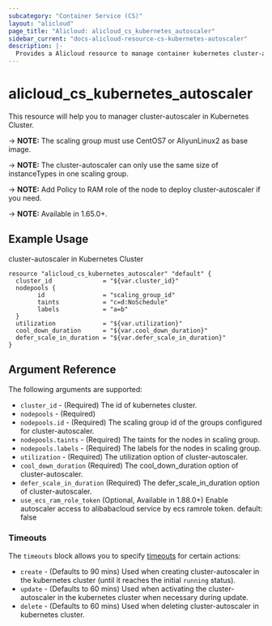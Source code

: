 ```yaml
---
subcategory: "Container Service (CS)"
layout: "alicloud"
page_title: "Alicloud: alicloud_cs_kubernetes_autoscaler"
sidebar_current: "docs-alicloud-resource-cs-kubernetes-autoscaler"
description: |-
  Provides a Alicloud resource to manage container kubernetes cluster-autoscaler.
---
```


# alicloud\_cs\_kubernetes\_autoscaler

This resource will help you to manager cluster-autoscaler in Kubernetes Cluster. 

-> **NOTE:** The scaling group must use CentOS7 or AliyunLinux2 as base image.

-> **NOTE:** The cluster-autoscaler can only use the same size of instanceTypes in one scaling group. 

-> **NOTE:** Add Policy to RAM role of the node to deploy cluster-autoscaler if you need.

-> **NOTE:** Available in 1.65.0+.

## Example Usage

cluster-autoscaler in Kubernetes Cluster

```
resource "alicloud_cs_kubernetes_autoscaler" "default" {
  cluster_id              = "${var.cluster_id}"
  nodepools {
        id                = "scaling_group_id"
        taints            = "c=d:NoSchedule"
        labels            = "a=b"
  }
  utilization             = "${var.utilization}"
  cool_down_duration      = "${var.cool_down_duration}"
  defer_scale_in_duration = "${var.defer_scale_in_duration}"
}
```


## Argument Reference

The following arguments are supported:

* `cluster_id` - (Required) The id of kubernetes cluster.
* `nodepools` - (Required) 
* `nodepools.id` - (Required) The scaling group id of the groups configured for cluster-autoscaler.
* `nodepools.taints` - (Required) The taints for the nodes in scaling group.
* `nodepools.labels` - (Required) The labels for the nodes in scaling group.
* `utilization` - (Required) The utilization option of cluster-autoscaler.
* `cool_down_duration` (Required) The cool_down_duration option of cluster-autoscaler.  
* `defer_scale_in_duration` (Required) The defer_scale_in_duration option of cluster-autoscaler.
* `use_ecs_ram_role_token` (Optional, Available in 1.88.0+) Enable autoscaler access to alibabacloud service by ecs ramrole token. default: false

### Timeouts

The `timeouts` block allows you to specify [timeouts](https://www.terraform.io/docs/configuration-0-11/resources.html#timeouts) for certain actions:

* `create` - (Defaults to 90 mins) Used when creating cluster-autoscaler in the kubernetes cluster (until it reaches the initial `running` status). 
* `update` - (Defaults to 60 mins) Used when activating the cluster-autoscaler in the kubernetes cluster when necessary during update.
* `delete` - (Defaults to 60 mins) Used when deleting cluster-autoscaler in kubernetes cluster. 

